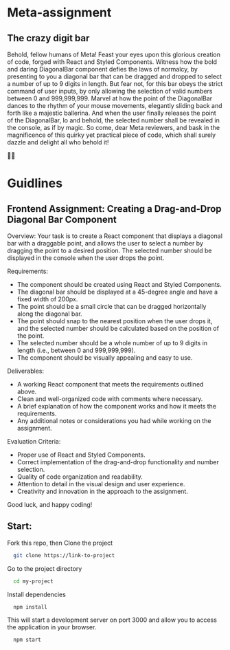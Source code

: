 # Meta-assignment

## The crazy digit bar

Behold, fellow humans of Meta! Feast your eyes upon this glorious creation of code, forged with React and Styled Components. Witness how the bold and daring DiagonalBar component defies the laws of normalcy, by presenting to you a diagonal bar that can be dragged and dropped to select a number of up to 9 digits in length. But fear not, for this bar obeys the strict command of user inputs, by only allowing the selection of valid numbers between 0 and 999,999,999. Marvel at how the point of the DiagonalBar dances to the rhythm of your mouse movements, elegantly sliding back and forth like a majestic ballerina. And when the user finally releases the point of the DiagonalBar, lo and behold, the selected number shall be revealed in the console, as if by magic. So come, dear Meta reviewers, and bask in the magnificence of this quirky yet practical piece of code, which shall surely dazzle and delight all who behold it!

🏄‍♂️

# Guidlines

## Frontend Assignment: Creating a Drag-and-Drop Diagonal Bar Component

Overview:
Your task is to create a React component that displays a diagonal bar with a draggable point, and allows the user to select a number by dragging the point to a desired position. The selected number should be displayed in the console when the user drops the point.

Requirements:

- The component should be created using React and Styled Components.
- The diagonal bar should be displayed at a 45-degree angle and have a fixed width of 200px.
- The point should be a small circle that can be dragged horizontally along the diagonal bar.
- The point should snap to the nearest position when the user drops it, and the selected number should be calculated based on the position of the point.
- The selected number should be a whole number of up to 9 digits in length (i.e., between 0 and 999,999,999).
- The component should be visually appealing and easy to use.


Deliverables:

- A working React component that meets the requirements outlined above.
- Clean and well-organized code with comments where necessary.
- A brief explanation of how the component works and how it meets the requirements.
- Any additional notes or considerations you had while working on the assignment.

Evaluation Criteria:

- Proper use of React and Styled Components.
- Correct implementation of the drag-and-drop functionality and number selection.
- Quality of code organization and readability.
- Attention to detail in the visual design and user experience.
- Creativity and innovation in the approach to the assignment.


Good luck, and happy coding!


## Start:

Fork this repo, then Clone the project

```bash
  git clone https://link-to-project
```

Go to the project directory

```bash
  cd my-project
```

Install dependencies

```bash
  npm install
```

This will start a development server on port 3000 and allow you to access the application in your browser.

```bash
  npm start
```
